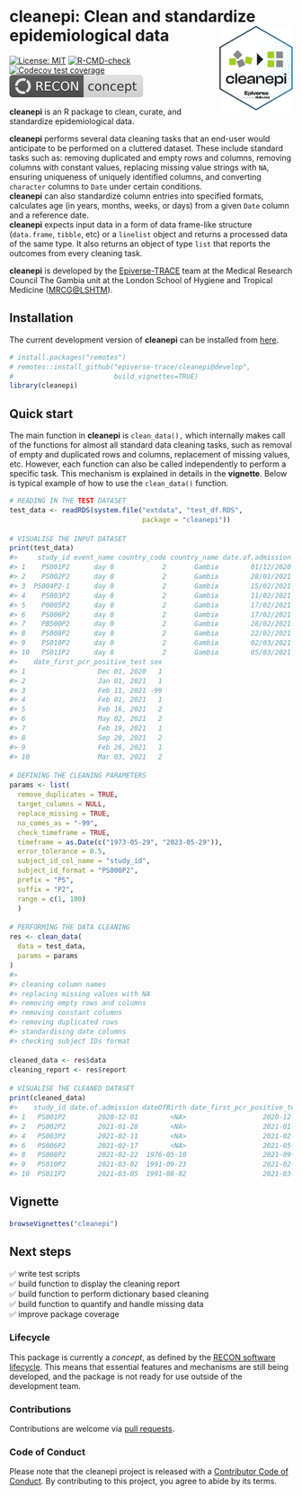 
<!-- README.md is generated from README.Rmd. Please edit that file. -->
<!-- The code to render this README is stored in .github/workflows/render-readme.yaml -->
<!-- Variables marked with double curly braces will be transformed beforehand: -->
<!-- `packagename` is extracted from the DESCRIPTION file -->
<!-- `gh_repo` is extracted via a special environment variable in GitHub Actions -->
<!-- README.md is generated from README.Rmd. Please edit that file -->

# cleanepi: Clean and standardize epidemiological data <img src="man/figures/logo.png" align="right" width="130"/>

<!-- badges: start -->

[![License:
MIT](https://img.shields.io/badge/License-MIT-yellow.svg)](https://opensource.org/licenses/MIT)
[![R-CMD-check](https://github.com/epiverse-trace/cleanepi/actions/workflows/R-CMD-check.yaml/badge.svg)](https://github.com/epiverse-trace/cleanepi/actions/workflows/R-CMD-check.yaml)
[![Codecov test
coverage](https://codecov.io/gh/epiverse-trace/cleanepi/branch/main/graph/badge.svg)](https://app.codecov.io/gh/epiverse-trace/cleanepi?branch=main)
[![lifecycle-concept](https://raw.githubusercontent.com/reconverse/reconverse.github.io/master/images/badge-concept.svg)](https://www.reconverse.org/lifecycle.html#concept)

<!-- badges: end -->

**cleanepi** is an R package to clean, curate, and standardize
epidemiological data.

**cleanepi** performs several data cleaning tasks that an end-user would
anticipate to be performed on a cluttered dataset. These include
standard tasks such as: removing duplicated and empty rows and columns,
removing columns with constant values, replacing missing value strings
with `NA`, ensuring uniqueness of uniquely identified columns, and
converting `character` columns to `Date` under certain conditions.  
**cleanepi** can also standardize column entries into specified formats,
calculates age (in years, months, weeks, or days) from a given `Date`
column and a reference date.  
**cleanepi** expects input data in a form of data frame-like structure
(`data.frame`, `tibble`, etc) or a `linelist` object and returns a
processed data of the same type. It also returns an object of type
`list` that reports the outcomes from every cleaning task.

**cleanepi** is developed by the
[Epiverse-TRACE](https://data.org/initiatives/epiverse/) team at the
Medical Research Council The Gambia unit at the London School of Hygiene
and Tropical Medicine (<MRCG@LSHTM>).

## Installation

The current development version of **cleanepi** can be installed from
[here](https://epiverse-trace.github.io/cleanepi/dev/).

``` r
# install.packages("remotes")
# remotes::install_github("epiverse-trace/cleanepi@develop",
#                         build_vignettes=TRUE)
library(cleanepi)
```

## Quick start

The main function in **cleanepi** is `clean_data(),` which internally
makes call of the functions for almost all standard data cleaning tasks,
such as removal of empty and duplicated rows and columns, replacement of
missing values, etc. However, each function can also be called
independently to perform a specific task. This mechanism is explained in
details in the **vignette**. Below is typical example of how to use the
`clean_data()` function.

``` r
# READING IN THE TEST DATASET
test_data <- readRDS(system.file("extdata", "test_df.RDS", 
                                 package = "cleanepi"))

# VISUALISE THE INPUT DATASET
print(test_data)
#>     study_id event_name country_code country_name date.of.admission dateOfBirth
#> 1    PS001P2      day 0            2       Gambia        01/12/2020  06/01/1972
#> 2    PS002P2      day 0            2       Gambia        28/01/2021  02/20/1952
#> 3  PS004P2-1      day 0            2       Gambia        15/02/2021  06/15/1961
#> 4    PS003P2      day 0            2       Gambia        11/02/2021  11/11/1947
#> 5    P0005P2      day 0            2       Gambia        17/02/2021  09/26/2000
#> 6    PS006P2      day 0            2       Gambia        17/02/2021         -99
#> 7    PB500P2      day 0            2       Gambia        28/02/2021  11/03/1989
#> 8    PS008P2      day 0            2       Gambia        22/02/2021  10/05/1976
#> 9    PS010P2      day 0            2       Gambia        02/03/2021  09/23/1991
#> 10   PS011P2      day 0            2       Gambia        05/03/2021  02/08/1991
#>    date_first_pcr_positive_test sex
#> 1                  Dec 01, 2020   1
#> 2                  Jan 01, 2021   1
#> 3                  Feb 11, 2021 -99
#> 4                  Feb 01, 2021   1
#> 5                  Feb 16, 2021   2
#> 6                  May 02, 2021   2
#> 7                  Feb 19, 2021   1
#> 8                  Sep 20, 2021   2
#> 9                  Feb 26, 2021   1
#> 10                 Mar 03, 2021   2

# DEFINING THE CLEANING PARAMETERS
params <- list(
  remove_duplicates = TRUE,
  target_columns = NULL, 
  replace_missing = TRUE,
  na_comes_as = "-99",
  check_timeframe = TRUE,
  timeframe = as.Date(c("1973-05-29", "2023-05-29")),
  error_tolerance = 0.5,
  subject_id_col_name = "study_id",
  subject_id_format = "PS000P2",
  prefix = "PS",
  suffix = "P2",
  range = c(1, 100)
  )

# PERFORMING THE DATA CLEANING
res <- clean_data(
  data = test_data,
  params = params
)
#> 
#> cleaning column names
#> replacing missing values with NA
#> removing empty rows and columns
#> removing constant columns
#> removing duplicated rows
#> standardising date columns
#> checking subject IDs format

cleaned_data <- res$data
cleaning_report <- res$report

# VISUALISE THE CLEANED DATASET
print(cleaned_data)
#>    study_id date.of.admission dateOfBirth date_first_pcr_positive_test sex
#> 1   PS001P2        2020-12-01        <NA>                   2020-12-01   1
#> 2   PS002P2        2021-01-28        <NA>                   2021-01-01   1
#> 4   PS003P2        2021-02-11        <NA>                   2021-02-01   1
#> 6   PS006P2        2021-02-17        <NA>                   2021-05-02   2
#> 8   PS008P2        2021-02-22  1976-05-10                   2021-09-20   2
#> 9   PS010P2        2021-03-02  1991-09-23                   2021-02-26   1
#> 10  PS011P2        2021-03-05  1991-08-02                   2021-03-03   2
```

## Vignette

``` r
browseVignettes("cleanepi")
```

## Next steps

:white_check_mark: write test scripts  
:white_check_mark: build function to display the cleaning report  
:white_check_mark: build function to perform dictionary based cleaning  
:white_check_mark: build function to quantify and handle missing data  
:white_check_mark: improve package coverage

### Lifecycle

This package is currently a *concept*, as defined by the [RECON software
lifecycle](https://www.reconverse.org/lifecycle.html). This means that
essential features and mechanisms are still being developed, and the
package is not ready for use outside of the development team.

### Contributions

Contributions are welcome via [pull
requests](https://github.com/%7B%7B%20gh_repo%20%7D%7D/pulls).

### Code of Conduct

Please note that the cleanepi project is released with a [Contributor
Code of
Conduct](https://github.com/epiverse-trace/.github/blob/main/CODE_OF_CONDUCT.md).
By contributing to this project, you agree to abide by its terms.
